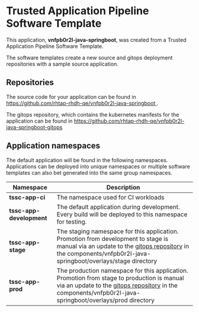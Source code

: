 # Trusted Application Pipeline Software Template

This application, **vnfpb0r2l-java-springboot**, was created from a Trusted Application Pipeline Software Template.

The software templates create a new source and gitops deployment repositories with a sample source application. 

## Repositories

The source code for your application can be found in [https://github.com/rhtap-rhdh-qe/vnfpb0r2l-java-springboot ](https://github.com/rhtap-rhdh-qe/vnfpb0r2l-java-springboot ).
 
The gitops repository, which contains the kubernetes manifests for the application can be found in 
[https://github.com/rhtap-rhdh-qe/vnfpb0r2l-java-springboot-gitops ](https://github.com/rhtap-rhdh-qe/vnfpb0r2l-java-springboot-gitops ) 

## Application namespaces 

The default application will be found in the following namespaces. Applications can be deployed into unique namespaces or multiple software templates can also bet generated into the same group namespaces.  

|  Namespace   |  Description   |  
| -------- | -------- |
| **tssc-app-ci** | The namespace used for CI workloads |
| **tssc-app-development** | The default application during development. Every build will be deployed to this namespace for testing. |
| **tssc-app-stage** | The staging namespace for this application. Promotion from development to stage is manual via an update to the [gitops repository](https://github.com/rhtap-rhdh-qe/vnfpb0r2l-java-springboot-gitops ) in the components/vnfpb0r2l-java-springboot/overlays/stage directory |
| **tssc-app-prod** | The production namespace for this application. Promotion from stage to production is manual via an update to the [gitops repository](https://github.com/rhtap-rhdh-qe/vnfpb0r2l-java-springboot-gitops ) in the components/vnfpb0r2l-java-springboot/overlays/prod directory |